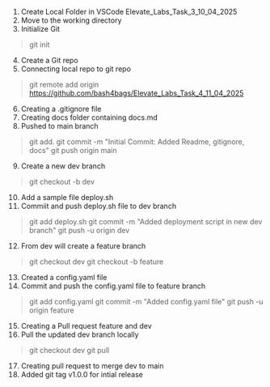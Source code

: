 1. Create Local Folder in VSCode Elevate_Labs_Task_3_10_04_2025
2. Move to the working directory
3. Initialize Git
> git init
4. Create a Git repo
5. Connecting local repo to git repo
> git remote add origin https://github.com/bash4bags/Elevate_Labs_Task_4_11_04_2025
6. Creating a .gitignore file
7. Creating docs folder containing docs.md
8. Pushed to main branch
> git add.
> git commit -m "Initial Commit: Added Readme, gitignore, docs"
> git push origin main
9. Create a new dev branch
> git checkout -b dev
10. Add a sample file deploy.sh
11. Commiit and push deploy.sh file to dev branch
> git add deploy.sh
> git commit -m "Added deployment script in new dev branch"
> git push -u origin dev
12. From dev will create a feature branch
> git checkout dev
> git checkout -b feature
13. Created a config.yaml file
14. Commit and push the config.yaml file to feature branch
> git add config.yaml
> git commit -m "Added config.yaml file"
> git push -u origin feature
15. Creating a Pull request feature and dev
16. Pull the updated dev branch locally
> git checkout dev
> git pull
17. Creating pull request to merge dev to main
18. Added git tag v1.0.0 for intial release